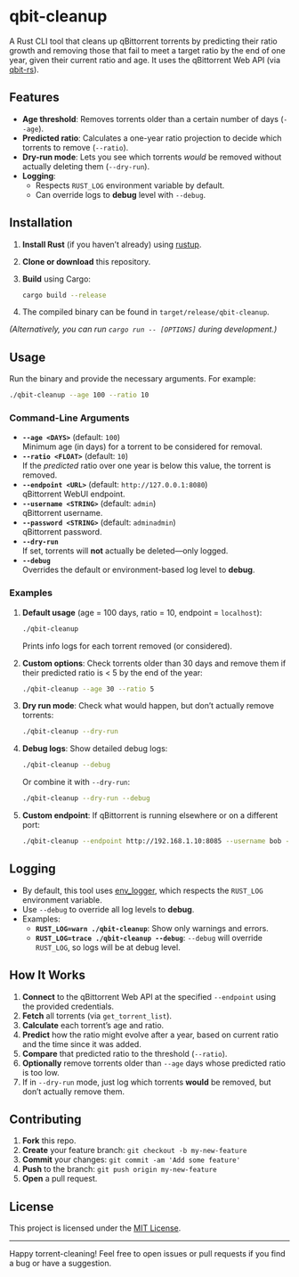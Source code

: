 # qbit-cleanup

A Rust CLI tool that cleans up qBittorrent torrents by predicting their ratio growth and removing those that fail to meet a target ratio by the end of one year, given their current ratio and age. It uses the qBittorrent Web API (via [qbit-rs](https://crates.io/crates/qbit-rs)).

## Features

- **Age threshold**: Removes torrents older than a certain number of days (`--age`).  
- **Predicted ratio**: Calculates a one-year ratio projection to decide which torrents to remove (`--ratio`).  
- **Dry-run mode**: Lets you see which torrents _would_ be removed without actually deleting them (`--dry-run`).  
- **Logging**:  
  - Respects `RUST_LOG` environment variable by default.  
  - Can override logs to **debug** level with `--debug`.

## Installation

1. **Install Rust** (if you haven’t already) using [rustup](https://rustup.rs/).  
2. **Clone or download** this repository.  
3. **Build** using Cargo:

   ```bash
   cargo build --release
   ```

4. The compiled binary can be found in `target/release/qbit-cleanup`.

*(Alternatively, you can run `cargo run -- [OPTIONS]` during development.)*

## Usage

Run the binary and provide the necessary arguments. For example:

```bash
./qbit-cleanup --age 100 --ratio 10
```

### Command-Line Arguments

- **`--age <DAYS>`** (default: `100`)  
  Minimum age (in days) for a torrent to be considered for removal.  
- **`--ratio <FLOAT>`** (default: `10`)  
  If the _predicted_ ratio over one year is below this value, the torrent is removed.  
- **`--endpoint <URL>`** (default: `http://127.0.0.1:8080`)  
  qBittorrent WebUI endpoint.  
- **`--username <STRING>`** (default: `admin`)  
  qBittorrent username.  
- **`--password <STRING>`** (default: `adminadmin`)  
  qBittorrent password.  
- **`--dry-run`**  
  If set, torrents will **not** actually be deleted—only logged.  
- **`--debug`**  
  Overrides the default or environment-based log level to **debug**.

### Examples

1. **Default usage** (age = 100 days, ratio = 10, endpoint = `localhost`):
   ```bash
   ./qbit-cleanup
   ```
   Prints info logs for each torrent removed (or considered).

2. **Custom options**: Check torrents older than 30 days and remove them if their predicted ratio is < 5 by the end of the year:
   ```bash
   ./qbit-cleanup --age 30 --ratio 5
   ```

3. **Dry run mode**: Check what would happen, but don’t actually remove torrents:
   ```bash
   ./qbit-cleanup --dry-run
   ```

4. **Debug logs**: Show detailed debug logs:
   ```bash
   ./qbit-cleanup --debug
   ```

   Or combine it with `--dry-run`:
   ```bash
   ./qbit-cleanup --dry-run --debug
   ```

5. **Custom endpoint**: If qBittorrent is running elsewhere or on a different port:
   ```bash
   ./qbit-cleanup --endpoint http://192.168.1.10:8085 --username bob --password s3cr3t
   ```

## Logging

- By default, this tool uses [env_logger](https://crates.io/crates/env_logger), which respects the `RUST_LOG` environment variable.
- Use `--debug` to override all log levels to **debug**.
- Examples:
  - **`RUST_LOG=warn ./qbit-cleanup`**: Show only warnings and errors.
  - **`RUST_LOG=trace ./qbit-cleanup --debug`**: `--debug` will override `RUST_LOG`, so logs will be at debug level.

## How It Works

1. **Connect** to the qBittorrent Web API at the specified `--endpoint` using the provided credentials.  
2. **Fetch** all torrents (via `get_torrent_list`).  
3. **Calculate** each torrent’s age and ratio.  
4. **Predict** how the ratio might evolve after a year, based on current ratio and the time since it was added.  
5. **Compare** that predicted ratio to the threshold (`--ratio`).  
6. **Optionally** remove torrents older than `--age` days whose predicted ratio is too low.  
7. If in `--dry-run` mode, just log which torrents **would** be removed, but don’t actually remove them.

## Contributing

1. **Fork** this repo.  
2. **Create** your feature branch: `git checkout -b my-new-feature`  
3. **Commit** your changes: `git commit -am 'Add some feature'`  
4. **Push** to the branch: `git push origin my-new-feature`  
5. **Open** a pull request.

## License

This project is licensed under the [MIT License](LICENSE).  

---

Happy torrent-cleaning! Feel free to open issues or pull requests if you find a bug or have a suggestion.
